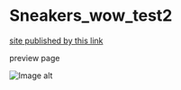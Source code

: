 # Sneakers_wow_test2

[site published by this link](https://alextheme.github.io/gl-test-2)

preview page

![Image alt](https://github.com/alextheme/gl-test-2/raw/main/gl_test2_cover.png "example page")

